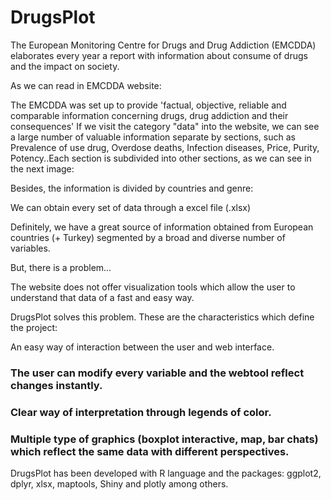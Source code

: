 # DrugsPlot

The European Monitoring Centre for Drugs and Drug Addiction (EMCDDA) elaborates every year a report with information about consume of drugs and the impact on society.

As we can read in EMCDDA website:

The EMCDDA was set up to provide 'factual, objective, reliable and comparable information concerning drugs, drug addiction and their consequences'
If we visit the category "data" into the website, we can see a large number of valuable information separate by sections, such as  Prevalence of use drug, Overdose deaths, Infection diseases, Price, Purity, Potency..Each section is subdivided into other sections, as we can see in the next image:

Besides, the information is divided by countries and genre:

We can obtain every set of data through a excel file (.xlsx)

Definitely, we have a great source of information obtained from European countries (+ Turkey) segmented by a broad and diverse number of variables.

But, there is a problem...

The website does not offer visualization tools which allow the user to understand that data of a fast and easy way.

DrugsPlot solves this problem. These are the characteristics which define the project:

An easy way of interaction between the user and web interface. 

### The user can modify every variable and the webtool reflect changes instantly.
### Clear way of interpretation through legends of color.
### Multiple type of graphics (boxplot interactive, map, bar chats) which reflect the same data with different perspectives.

DrugsPlot has been developed with R language and the packages: ggplot2, dplyr, xlsx, maptools, Shiny and plotly among others.
